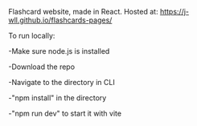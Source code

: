 Flashcard website, made in React. Hosted at: https://j-wll.github.io/flashcards-pages/

To run locally:

-Make sure node.js is installed

-Download the repo

-Navigate to the directory in CLI

-"npm install" in the directory

-"npm run dev" to start it with vite
